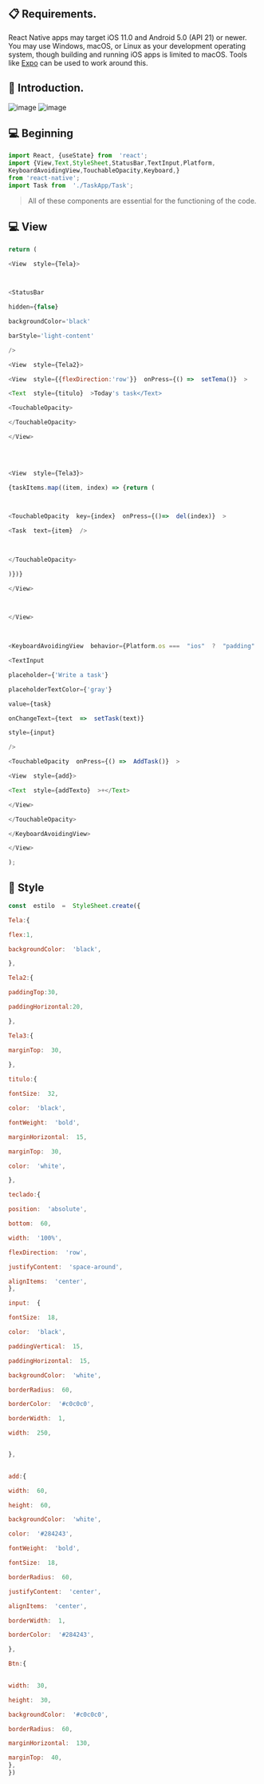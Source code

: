 ## 📋  Requirements.
React Native apps may target iOS 11.0 and Android 5.0 (API 21) or newer. You may use Windows, macOS, or Linux as your development operating system, though building and running iOS apps is limited to macOS. Tools like [Expo](https://expo.io/) can be used to work around this.

## 📱  Introduction.
![image](https://user-images.githubusercontent.com/83431609/118301412-64eaf000-b4b9-11eb-8404-dfd9fdbf9c94.png) 
![image](https://user-images.githubusercontent.com/83431609/118301679-bc895b80-b4b9-11eb-986b-82df0d382b90.png)




## 💻  Beginning

```js
import React, {useState} from  'react';
import {View,Text,StyleSheet,StatusBar,TextInput,Platform,
KeyboardAvoidingView,TouchableOpacity,Keyboard,}
from 'react-native';
import Task from  './TaskApp/Task';
```
> All of these components are essential for the functioning of the code.
## 💻  View
```js
return (

<View  style={Tela}>

  

<StatusBar

hidden={false}

backgroundColor='black'

barStyle='light-content'

/>

<View  style={Tela2}>

<View  style={{flexDirection:'row'}}  onPress={() =>  setTema()}  >

<Text  style={titulo}  >Today's task</Text>

<TouchableOpacity>

</TouchableOpacity>

</View>

  
  

<View  style={Tela3}>

{taskItems.map((item, index) => {return (

  

<TouchableOpacity  key={index}  onPress={()=>  del(index)}  >

<Task  text={item}  />

  

</TouchableOpacity>

)})}

</View>

  

</View>

  

<KeyboardAvoidingView  behavior={Platform.os ===  "ios"  ?  "padding"  :  "height"}  style={teclado}>

<TextInput

placeholder={'Write a task'}

placeholderTextColor={'gray'}

value={task}

onChangeText={text  =>  setTask(text)}

style={input}

/>

<TouchableOpacity  onPress={() =>  AddTask()}  >

<View  style={add}>

<Text  style={addTexto}  >+</Text>

</View>

</TouchableOpacity>

</KeyboardAvoidingView>

</View>

);
```

## 📱 Style

```js
const  estilo  =  StyleSheet.create({

Tela:{

flex:1,

backgroundColor:  'black',

},

Tela2:{

paddingTop:30,

paddingHorizontal:20,

},

Tela3:{

marginTop:  30,
 
},

titulo:{

fontSize:  32,

color:  'black',

fontWeight:  'bold',

marginHorizontal:  15,

marginTop:  30,

color:  'white',

},

teclado:{

position:  'absolute',

bottom:  60,

width:  '100%',

flexDirection:  'row',

justifyContent:  'space-around',

alignItems:  'center',
},

input:  {

fontSize:  18,

color:  'black',

paddingVertical:  15,

paddingHorizontal:  15,

backgroundColor:  'white',

borderRadius:  60,

borderColor:  '#c0c0c0',

borderWidth:  1,

width:  250,


},

 
add:{

width:  60,

height:  60,

backgroundColor:  'white',

color:  '#284243',

fontWeight:  'bold',

fontSize:  18,

borderRadius:  60,

justifyContent:  'center',

alignItems:  'center',

borderWidth:  1,

borderColor:  '#284243',

},

Btn:{

  
width:  30,

height:  30,

backgroundColor:  '#c0c0c0',

borderRadius:  60,

marginHorizontal:  130,

marginTop:  40,
},
})
```




